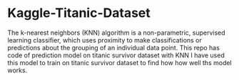 # Kaggle-Titanic-Dataset
The k-nearest neighbors (KNN) algorithm is a non-parametric, supervised learning classifier, which uses proximity to make classifications or predictions about the grouping of an individual data point. 
This repo has code of prediction model on titanic survivor dataset with KNN
I have used this model to train on titanic survivor dataset to find how how well ths model works. 
